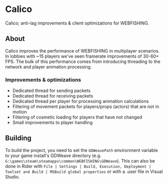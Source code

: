 # Calico

Calico; anti-lag improvements & client optimizations for WEBFISHING.

## About

Calico improves the performance of WEBFISHING in multiplayer scenarios. In lobbies with ~15 players we've seen framerate
improvements of 30-60+ FPS. The bulk of this performance comes from
introducing threading to the network and player animation processing.

### Improvements & optimizations
* Dedicated thread for sending packets
* Dedicated thread for receiving packets
* Dedicated thread per player for processing animation calculations
* Filtering of movement packets for players/props (actors) that are not in motion
* Filtering of cosmetic loading for players that have not changed
* Small improvements to player handling

## Building

To build the project, you need to set the `GDWeavePath` environment variable to your game install's GDWeave directory (e.g. `G:\games\steam\steamapps\common\WEBFISHING\GDWeave`). This can also be done in Rider with `File | Settings | Build, Execution, Deployment | Toolset and Build | MSBuild global properties` or with a .user file in Visual Studio.
